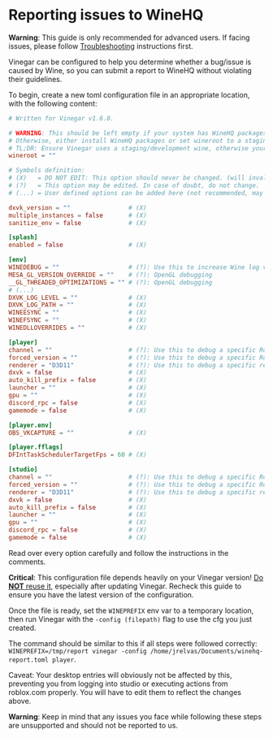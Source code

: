 # Reporting issues to WineHQ

**Warning**: This guide is only recommended for advanced users. If facing issues, please follow [Troubleshooting](./index.md) instructions first.

Vinegar can be configured to help you determine whether a bug/issue is caused by Wine, so you can submit a report to WineHQ without violating their guidelines.

To begin, create a new toml configuration file in an appropriate location, with the following content:

```toml
# Written for Vinegar v1.6.0.

# WARNING: This should be left empty if your system has WineHQ packages installed (https://wiki.winehq.org/Download).
# Otherwise, either install WineHQ packages or set wineroot to a staging/development wine's path.
# TL;DR: Ensure Vinegar uses a staging/development wine, otherwise your report is INVALID.
wineroot = ""

# Symbols definition:
# (X)   = DO NOT EDIT: This option should never be changed. (will invalidate all reports)
# (?)   = This option may be edited. In case of doubt, do not change.
# (...) = User defined options can be added here (not recommended, may invalidate your report)

dxvk_version = ""                # (X)
multiple_instances = false       # (X)
sanitize_env = false             # (X)

[splash]
enabled = false                  # (X)

[env]
WINEDEBUG = ""                   # (?): Use this to increase Wine log verbosity.
MESA_GL_VERSION_OVERRIDE = ""    # (?): OpenGL debugging
__GL_THREADED_OPTIMIZATIONS = "" # (?): OpenGL debugging
# (...)
DXVK_LOG_LEVEL = ""              # (X)
DXVK_LOG_PATH = ""               # (X)
WINEESYNC = ""                   # (X)
WINEFSYNC = ""                   # (X)
WINEDLLOVERRIDES = ""            # (X)

[player]
channel = ""                     # (?): Use this to debug a specific Roblox version.
forced_version = ""              # (?): Use this to debug a specific Roblox version.
renderer = "D3D11"               # (?): Use this to debug a specific renderer. (D3D11 will use Wine's built-in D3D opengl conversion.)
dxvk = false                     # (X)
auto_kill_prefix = false         # (X)
launcher = ""                    # (X)
gpu = ""                         # (X)
discord_rpc = false              # (X)
gamemode = false                 # (X)

[player.env]
OBS_VKCAPTURE = ""               # (X)

[player.fflags]
DFIntTaskSchedulerTargetFps = 60 # (X)

[studio]
channel = ""                     # (?): Use this to debug a specific Roblox version.
forced_version = ""              # (?): Use this to debug a specific Roblox version.
renderer = "D3D11"               # (?): Use this to debug a specific renderer. (D3D11 will use Wine's built-in D3D opengl conversion.)
dxvk = false                     # (X)
auto_kill_prefix = false         # (X)
launcher = ""                    # (X)
gpu = ""                         # (X)
discord_rpc = false              # (X)
gamemode = false                 # (X)
```

Read over every option carefully and follow the instructions in the comments.

**Critical**: This configuration file depends heavily on your Vinegar version! <u>Do **NOT** reuse it</u>, especially after updating Vinegar. Recheck this guide to ensure you have the latest version of the configuration.

Once the file is ready, set the `WINEPREFIX` env var to a temporary location, then run Vinegar with the `-config (filepath)` flag to use the cfg you just created.

The command should be similar to this if all steps were followed correctly: `WINEPREFIX=/tmp/report vinegar -config /home/jrelvas/Documents/winehq-report.toml player`.

Caveat: Your desktop entries will obviously not be affected by this, preventing you from logging into studio or executing actions from roblox.com properly. You will have to edit them to reflect the changes above.

**Warning**: Keep in mind that any issues you face while following these steps are unsupported and should not be reported to us.
